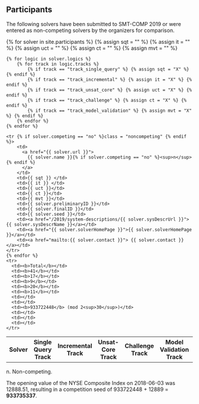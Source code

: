 ## Participants

The following solvers have been submitted to SMT-COMP 2019 or were entered as
non-competing solvers by the organizers for comparison.

<table>
    <tr>
        <th>Solver</th>
        <th>Single Query Track</th>
        <th>Incremental Track</th>
        <th>Unsat-Core Track</th>
        <th>Challenge Track</th>
        <th>Model Validation Track</th>
        <th>Preliminary Solver ID</th>
        <th>Final Solver ID</th>
        <th>Seed</th>
        <th>System Description</th>
        <th>Solver Homepage</th>
        <th>Contact</th>
    </tr>
    {% for solver in site.participants %}
    {% assign sqt = "" %}
    {% assign it = "" %}
    {% assign uct = "" %}
    {% assign ct = "" %}
    {% assign mvt = "" %}

    {% for logic in solver.logics %}
        {% for track in logic.tracks %}
            {% if track == "track_single_query" %} {% assign sqt = "X" %} {% endif %}
            {% if track == "track_incremental" %} {% assign it = "X" %} {% endif %}
            {% if track == "track_unsat_core" %} {% assign uct = "X" %} {% endif %}
            {% if track == "track_challenge" %} {% assign ct = "X" %} {% endif %}
            {% if track == "track_model_validation" %} {% assign mvt = "X" %} {% endif %}
        {% endfor %}
    {% endfor %}

    <tr {% if solver.competing == "no" %}class = "noncompeting" {% endif %}>
        <td>
          <a href="{{ solver.url }}">
            {{ solver.name }}{% if solver.competing == "no" %}<sup>n</sup>{% endif %}
          </a>
        </td>
        <td>{{ sqt }} </td>
        <td>{{ it }} </td>
        <td>{{ uct }}</td>
        <td>{{ ct }}</td>
        <td>{{ mvt }}</td>
        <td>{{ solver.preliminaryID }}</td>
        <td>{{ solver.finalID }}</td>
        <td>{{ solver.seed }}</td>
        <td><a href="/2019/system-descriptions/{{ solver.sysDescrUrl }}">{{ solver.sysDescrName }}</a></td>
        <td><a href="{{ solver.solverHomePage }}">{{ solver.solverHomePage }}</a></td>
        <td><a href="mailto:{{ solver.contact }}"> {{ solver.contact }}</a></td>
    </tr>
    {% endfor %}
    <tr>
      <td><b>Total</b></td>
      <td><b>41</b></td>
      <td><b>17</b></td>
      <td><b>9</b></td>
      <td><b>20</b></td>
      <td><b>11</b></td>
      <td></td>
      <td></td>
      <td><b>933722448</b> (mod 2<sup>30</sup>)</td>
      <td></td>
      <td></td>
      <td></td>
    </tr>
</table>
n. Non-competing.

The opening value of the NYSE Composite Index on 2018-06-03 was 12888.51, resulting in a competition seed of 933722448 + 12889 = <b>933735337</b>.
